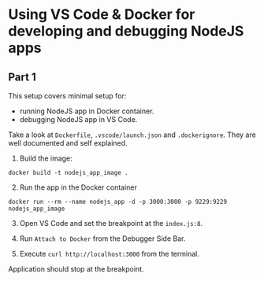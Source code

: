 # Using VS Code & Docker for developing and debugging NodeJS apps

## Part 1

This setup covers minimal setup for:

- running NodeJS app in Docker container.
- debugging NodeJS app in VS Code.

Take a look at `Dockerfile`, `.vscode/launch.json` and `.dockerignore`.
They are well documented and self explained.

1. Build the image:

`docker build -t nodejs_app_image .`

2. Run the app in the Docker container

`docker run --rm --name nodejs_app -d -p 3000:3000 -p 9229:9229 nodejs_app_image`

3. Open VS Code and set the breakpoint at the `index.js:8`.

4. Run `Attach to Docker` from the Debugger Side Bar.

4. Execute `curl http://localhost:3000` from the terminal.

Application should stop at the breakpoint.

